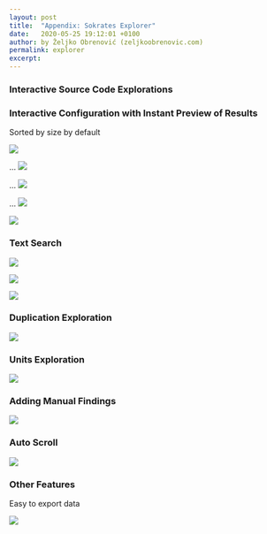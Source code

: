 ```yaml
---
layout: post
title:  "Appendix: Sokrates Explorer"
date:   2020-05-25 19:12:01 +0100
author: by Željko Obrenović (zeljkoobrenovic.com)
permalink: explorer
excerpt:
---
```



### Interactive Source Code Explorations


### Interactive Configuration with Instant Preview of Results

Sorted by size by default

![](assets/images/sokrates/explorer.png)

...
![](assets/images/sokrates/explorer-config-editor.png)

...
![](assets/images/sokrates/explorer-browsing.png)

...
![](assets/images/sokrates/explorer-browsing-scopes.png)

![](assets/images/sokrates/explorer-new-project.png)

### Text Search

![](assets/images/sokrates/explorer-search.png)

![](assets/images/sokrates/explorer-search-stats.png)

![](assets/images/sokrates/explorer-search-dependencies.png)

### Duplication Exploration

![](assets/images/sokrates/explorer-duplication.png)

### Units Exploration

![](assets/images/sokrates/explorer-units.png)

### Adding Manual Findings

![](assets/images/sokrates/explorer-add-finding.png)

### Auto Scroll

![](assets/images/sokrates/explorer-auto-scroll.png)

### Other Features

Easy to export data

![](assets/images/sokrates/explorer-export-table-data.png)
